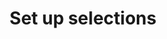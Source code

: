 ---
layout: collection
title: Set up selections
description: Learn how to group your people by characteristics.
redirect_to:
  - https://academy.injixo.com/scheduling_configuration/planconfig-005-en-why-is-configuration-important
---